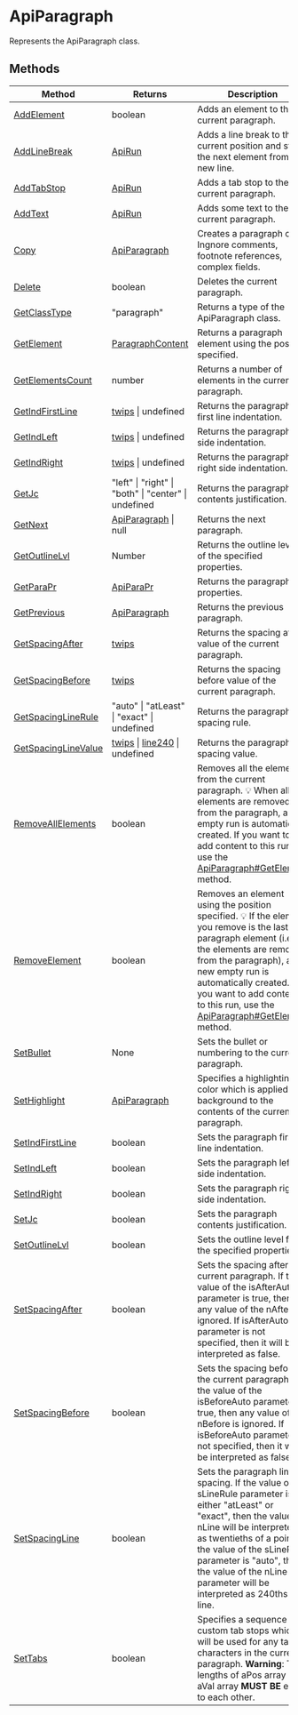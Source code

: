 # ApiParagraph

Represents the ApiParagraph class.


## Methods

| Method | Returns | Description |
| ------ | ------- | ----------- |
| [AddElement](./Methods/AddElement.md) | boolean | Adds an element to the current paragraph. |
| [AddLineBreak](./Methods/AddLineBreak.md) | [ApiRun](../ApiRun/ApiRun.md) | Adds a line break to the current position and starts the next element from a new line. |
| [AddTabStop](./Methods/AddTabStop.md) | [ApiRun](../ApiRun/ApiRun.md) | Adds a tab stop to the current paragraph. |
| [AddText](./Methods/AddText.md) | [ApiRun](../ApiRun/ApiRun.md) | Adds some text to the current paragraph. |
| [Copy](./Methods/Copy.md) | [ApiParagraph](../ApiParagraph/ApiParagraph.md) | Creates a paragraph copy. Ingnore comments, footnote references, complex fields. |
| [Delete](./Methods/Delete.md) | boolean | Deletes the current paragraph. |
| [GetClassType](./Methods/GetClassType.md) | "paragraph" | Returns a type of the ApiParagraph class. |
| [GetElement](./Methods/GetElement.md) | [ParagraphContent](../Enumeration/ParagraphContent.md) | Returns a paragraph element using the position specified. |
| [GetElementsCount](./Methods/GetElementsCount.md) | number | Returns a number of elements in the current paragraph. |
| [GetIndFirstLine](./Methods/GetIndFirstLine.md) | [twips](../Enumeration/twips.md) \| undefined | Returns the paragraph first line indentation. |
| [GetIndLeft](./Methods/GetIndLeft.md) | [twips](../Enumeration/twips.md) \| undefined | Returns the paragraph left side indentation. |
| [GetIndRight](./Methods/GetIndRight.md) | [twips](../Enumeration/twips.md) \| undefined | Returns the paragraph right side indentation. |
| [GetJc](./Methods/GetJc.md) | "left" \| "right" \| "both" \| "center" \| undefined | Returns the paragraph contents justification. |
| [GetNext](./Methods/GetNext.md) | [ApiParagraph](../ApiParagraph/ApiParagraph.md) \| null | Returns the next paragraph. |
| [GetOutlineLvl](./Methods/GetOutlineLvl.md) | Number | Returns the outline level of the specified properties. |
| [GetParaPr](./Methods/GetParaPr.md) | [ApiParaPr](../ApiParaPr/ApiParaPr.md) | Returns the paragraph properties. |
| [GetPrevious](./Methods/GetPrevious.md) | [ApiParagraph](../ApiParagraph/ApiParagraph.md) | Returns the previous paragraph. |
| [GetSpacingAfter](./Methods/GetSpacingAfter.md) | [twips](../Enumeration/twips.md) | Returns the spacing after value of the current paragraph. |
| [GetSpacingBefore](./Methods/GetSpacingBefore.md) | [twips](../Enumeration/twips.md) | Returns the spacing before value of the current paragraph. |
| [GetSpacingLineRule](./Methods/GetSpacingLineRule.md) | "auto" \| "atLeast" \| "exact" \| undefined | Returns the paragraph line spacing rule. |
| [GetSpacingLineValue](./Methods/GetSpacingLineValue.md) | [twips](../Enumeration/twips.md) \| [line240](../Enumeration/line240.md) \| undefined | Returns the paragraph line spacing value. |
| [RemoveAllElements](./Methods/RemoveAllElements.md) | boolean | Removes all the elements from the current paragraph. 💡 When all the elements are removed from the paragraph, a new empty run is automatically created. If you want to add content to this run, use the [ApiParagraph#GetElement](../ApiParagraph/Methods/GetElement.md) method. |
| [RemoveElement](./Methods/RemoveElement.md) | boolean | Removes an element using the position specified. 💡 If the element you remove is the last paragraph element (i.e. all the elements are removed from the paragraph), a new empty run is automatically created. If you want to add content to this run, use the [ApiParagraph#GetElement](../ApiParagraph/Methods/GetElement.md) method. |
| [SetBullet](./Methods/SetBullet.md) | None | Sets the bullet or numbering to the current paragraph. |
| [SetHighlight](./Methods/SetHighlight.md) | [ApiParagraph](../ApiParagraph/ApiParagraph.md) | Specifies a highlighting color which is applied as a background to the contents of the current paragraph. |
| [SetIndFirstLine](./Methods/SetIndFirstLine.md) | boolean | Sets the paragraph first line indentation. |
| [SetIndLeft](./Methods/SetIndLeft.md) | boolean | Sets the paragraph left side indentation. |
| [SetIndRight](./Methods/SetIndRight.md) | boolean | Sets the paragraph right side indentation. |
| [SetJc](./Methods/SetJc.md) | boolean | Sets the paragraph contents justification. |
| [SetOutlineLvl](./Methods/SetOutlineLvl.md) | boolean | Sets the outline level for the specified properties. |
| [SetSpacingAfter](./Methods/SetSpacingAfter.md) | boolean | Sets the spacing after the current paragraph. If the value of the isAfterAuto parameter is true, then  any value of the nAfter is ignored. If isAfterAuto parameter is not specified, then it  will be interpreted as false. |
| [SetSpacingBefore](./Methods/SetSpacingBefore.md) | boolean | Sets the spacing before the current paragraph. If the value of the isBeforeAuto parameter is true, then  any value of the nBefore is ignored. If isBeforeAuto parameter is not specified, then  it will be interpreted as false. |
| [SetSpacingLine](./Methods/SetSpacingLine.md) | boolean | Sets the paragraph line spacing. If the value of the sLineRule parameter is either  "atLeast" or "exact", then the value of nLine will be interpreted as twentieths of a point. If  the value of the sLineRule parameter is "auto", then the value of the  nLine parameter will be interpreted as 240ths of a line. |
| [SetTabs](./Methods/SetTabs.md) | boolean | Specifies a sequence of custom tab stops which will be used for any tab characters in the current paragraph. **Warning**: The lengths of aPos array and aVal array **MUST BE** equal to each other. |
